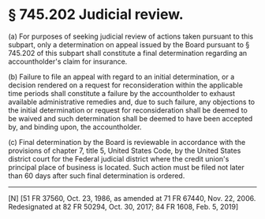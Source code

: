 # § 745.202   Judicial review.

(a) For purposes of seeking judicial review of actions taken pursuant to this subpart, only a determination on appeal issued by the Board pursuant to § 745.202 of this subpart shall constitute a final determination regarding an accountholder's claim for insurance.


(b) Failure to file an appeal with regard to an initial determination, or a decision rendered on a request for reconsideration within the applicable time periods shall constitute a failure by the accountholder to exhaust available administrative remedies and, due to such failure, any objections to the initial determination or request for reconsideration shall be deemed to be waived and such determination shall be deemed to have been accepted by, and binding upon, the accountholder.


(c) Final determination by the Board is reviewable in accordance with the provisions of chapter 7, title 5, United States Code, by the United States district court for the Federal judicial district where the credit union's principal place of business is located. Such action must be filed not later than 60 days after such final determination is ordered.



---

[N] [51 FR 37560, Oct. 23, 1986, as amended at 71 FR 67440, Nov. 22, 2006. Redesignated at 82 FR 50294, Oct. 30, 2017; 84 FR 1608, Feb. 5, 2019]




